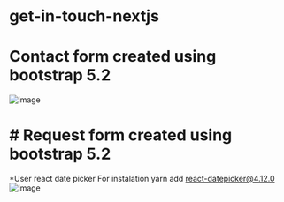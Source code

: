 
# get-in-touch-nextjs
# Contact form created using bootstrap 5.2
![image](https://github.com/imtiousbari/components-nextjs/assets/107294858/630b0fcc-0b5f-4739-9a18-fa21bc1d4e97)
# # Request form created using bootstrap 5.2
*User react date picker 
For instalation yarn add react-datepicker@4.12.0
![image](https://github.com/imtiousbari/components-nextjs/assets/107294858/3730acc7-55be-4d5a-89f1-72616cb943b7)



